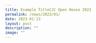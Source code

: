 ```yaml
---
title: Example TitleCJC Open House 2023
permalink: /news/2023/01/
date: 2023-01-13
layout: post
description: ""
image: ""
---
```

